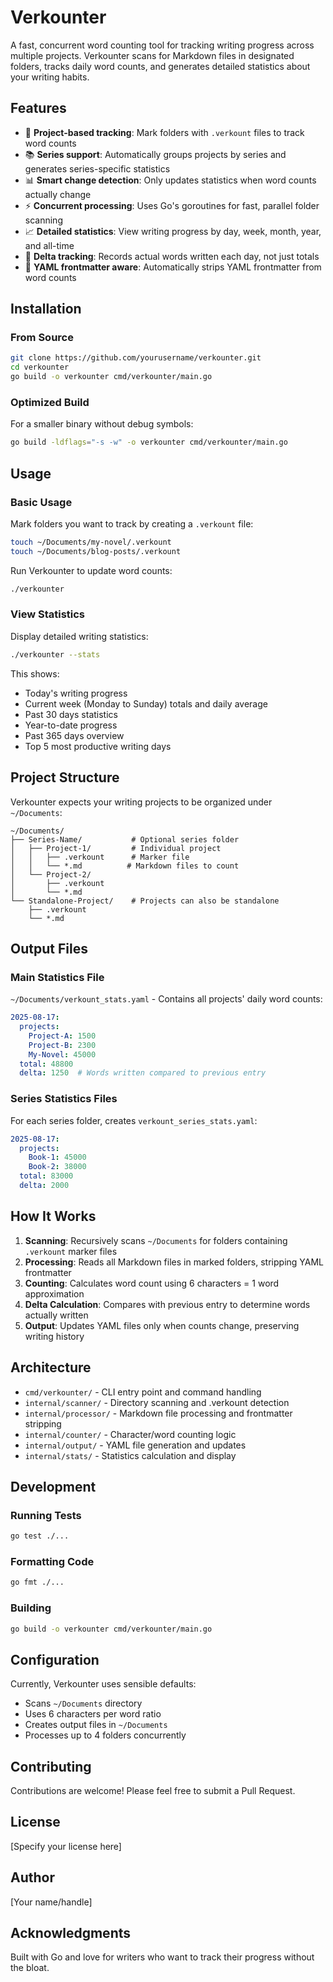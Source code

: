 # Verkounter

A fast, concurrent word counting tool for tracking writing progress across multiple projects. Verkounter scans for Markdown files in designated folders, tracks daily word counts, and generates detailed statistics about your writing habits.

## Features

- 📁 **Project-based tracking**: Mark folders with `.verkount` files to track word counts
- 📚 **Series support**: Automatically groups projects by series and generates series-specific statistics
- 📊 **Smart change detection**: Only updates statistics when word counts actually change
- ⚡ **Concurrent processing**: Uses Go's goroutines for fast, parallel folder scanning
- 📈 **Detailed statistics**: View writing progress by day, week, month, year, and all-time
- 🔄 **Delta tracking**: Records actual words written each day, not just totals
- 📝 **YAML frontmatter aware**: Automatically strips YAML frontmatter from word counts

## Installation

### From Source

```bash
git clone https://github.com/yourusername/verkounter.git
cd verkounter
go build -o verkounter cmd/verkounter/main.go
```

### Optimized Build

For a smaller binary without debug symbols:

```bash
go build -ldflags="-s -w" -o verkounter cmd/verkounter/main.go
```

## Usage

### Basic Usage

Mark folders you want to track by creating a `.verkount` file:

```bash
touch ~/Documents/my-novel/.verkount
touch ~/Documents/blog-posts/.verkount
```

Run Verkounter to update word counts:

```bash
./verkounter
```

### View Statistics

Display detailed writing statistics:

```bash
./verkounter --stats
```

This shows:
- Today's writing progress
- Current week (Monday to Sunday) totals and daily average
- Past 30 days statistics
- Year-to-date progress
- Past 365 days overview
- Top 5 most productive writing days

## Project Structure

Verkounter expects your writing projects to be organized under `~/Documents`:

```
~/Documents/
├── Series-Name/           # Optional series folder
│   ├── Project-1/         # Individual project
│   │   ├── .verkount      # Marker file
│   │   └── *.md          # Markdown files to count
│   └── Project-2/
│       ├── .verkount
│       └── *.md
└── Standalone-Project/    # Projects can also be standalone
    ├── .verkount
    └── *.md
```

## Output Files

### Main Statistics File

`~/Documents/verkount_stats.yaml` - Contains all projects' daily word counts:

```yaml
2025-08-17:
  projects:
    Project-A: 1500
    Project-B: 2300
    My-Novel: 45000
  total: 48800
  delta: 1250  # Words written compared to previous entry
```

### Series Statistics Files

For each series folder, creates `verkount_series_stats.yaml`:

```yaml
2025-08-17:
  projects:
    Book-1: 45000
    Book-2: 38000
  total: 83000
  delta: 2000
```

## How It Works

1. **Scanning**: Recursively scans `~/Documents` for folders containing `.verkount` marker files
2. **Processing**: Reads all Markdown files in marked folders, stripping YAML frontmatter
3. **Counting**: Calculates word count using 6 characters = 1 word approximation
4. **Delta Calculation**: Compares with previous entry to determine words actually written
5. **Output**: Updates YAML files only when counts change, preserving writing history

## Architecture

- `cmd/verkounter/` - CLI entry point and command handling
- `internal/scanner/` - Directory scanning and .verkount detection
- `internal/processor/` - Markdown file processing and frontmatter stripping
- `internal/counter/` - Character/word counting logic
- `internal/output/` - YAML file generation and updates
- `internal/stats/` - Statistics calculation and display

## Development

### Running Tests

```bash
go test ./...
```

### Formatting Code

```bash
go fmt ./...
```

### Building

```bash
go build -o verkounter cmd/verkounter/main.go
```

## Configuration

Currently, Verkounter uses sensible defaults:
- Scans `~/Documents` directory
- Uses 6 characters per word ratio
- Creates output files in `~/Documents`
- Processes up to 4 folders concurrently

## Contributing

Contributions are welcome! Please feel free to submit a Pull Request.

## License

[Specify your license here]

## Author

[Your name/handle]

## Acknowledgments

Built with Go and love for writers who want to track their progress without the bloat.